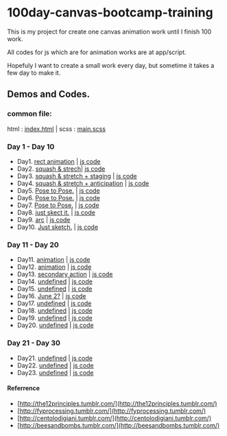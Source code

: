 100day-canvas-bootcamp-training
===============================

This is my project for create one canvas animation work until I finish 100 work.

All codes for js which are for animation works are at app/script.

Hopefuly I want to create a small work every day, but sometime it takes a few day to make it.


## Demos and Codes.

### common file:
html : [index.html](https://github.com/kenjiSpecial/100day-canvas-bootcamp-training/blob/master/app/index.html) | scss : [main.scss](https://github.com/kenjiSpecial/100day-canvas-bootcamp-training/blob/master/app/styles/main.scss)

### Day 1 - Day 10
- Day1. [rect animation](http://codepen.io/kenjiSpecial/pen/phiBu) |  [ js code](https://github.com/kenjiSpecial/100day-canvas-bootcamp-training/blob/master/app/scripts/1-illusion-of-life/1-squash.js)
- Day2. [squash & strech](http://codepen.io/kenjiSpecial/pen/hjsdG)| [js code](https://github.com/kenjiSpecial/100day-canvas-bootcamp-training/blob/master/app/scripts/1-illusion-of-life/2-squash.js)
- Day3. [squash & stretch + staging](http://codepen.io/kenjiSpecial/pen/Bapfi) | [js code](https://github.com/kenjiSpecial/100day-canvas-bootcamp-training/blob/master/app/scripts/1-illusion-of-life/3-stage.js)
- Day4. [squash & stretch + anticipation](http://codepen.io/kenjiSpecial/pen/uidbC) | [js code](https://github.com/kenjiSpecial/100day-canvas-bootcamp-training/blob/master/app/scripts/1-illusion-of-life/4-anticipation.js)
- Day5. [Pose to Pose.](http://codepen.io/kenjiSpecial/pen/tfnEh) | [js code](https://github.com/kenjiSpecial/100day-canvas-bootcamp-training/blob/master/app/scripts/1-illusion-of-life/5-pose-to-pos.js)
- Day6. [Pose to Pose.](http://codepen.io/kenjiSpecial/pen/wIhqf) | [js code](https://github.com/kenjiSpecial/100day-canvas-bootcamp-training/blob/master/app/scripts/1-illusion-of-life/6-pose-to-pos.js)
- Day7. [Pose to Pose.](http://codepen.io/kenjiSpecial/pen/yiBJw) | [js code](https://github.com/kenjiSpecial/100day-canvas-bootcamp-training/blob/master/app/scripts/1-illusion-of-life/7-pose-to-pose.js)
- Day8. [just skect it.](http://codepen.io/kenjiSpecial/pen/hiLfs) | [js code](https://github.com/kenjiSpecial/100day-canvas-bootcamp-training/blob/master/app/scripts/1-illusion-of-life/8-arcs.js)
- Day9. [arc](http://codepen.io/kenjiSpecial/pen/Frazi) | [js code](https://github.com/kenjiSpecial/100day-canvas-bootcamp-training/blob/master/app/scripts/1-illusion-of-life/9-arcs.js)
- Day10. [Just sketch.](http://codepen.io/kenjiSpecial/pen/ghfwL) | [js code](https://github.com/kenjiSpecial/100day-canvas-bootcamp-training/blob/master/app/scripts/1-illusion-of-life/10-animation.js)


### Day 11 - Day 20
- Day11. [animation](http://codepen.io/kenjiSpecial/pen/xEIwr) | [js code](http://codepen.io/kenjiSpecial/pen/xEIwr)
- Day12. [animation](http://codepen.io/kenjiSpecial/pen/chGgL) | [js code](https://github.com/kenjiSpecial/100day-canvas-bootcamp-training/blob/master/app/scripts/1-illusion-of-life/12-secondary-action.js)
- Day13. [secondary action](http://codepen.io/kenjiSpecial/pen/eyCkt) | [js code](https://github.com/kenjiSpecial/100day-canvas-bootcamp-training/blob/master/app/scripts/1-illusion-of-life/13-secondary-action.js)
- Day14. [undefined](http://codepen.io/kenjiSpecial/pen/nxKhm) | [js code](https://github.com/kenjiSpecial/100day-canvas-bootcamp-training/blob/master/app/scripts/1-illusion-of-life/14-undefined.js)
- Day15. [undefined](http://codepen.io/kenjiSpecial/pen/qfLdD) | [js code](https://github.com/kenjiSpecial/100day-canvas-bootcamp-training/blob/master/app/scripts/1-illusion-of-life/15-undefined.js)
- Day16. [June 2?](http://codepen.io/kenjiSpecial/pen/uIjnH) | [js code](https://github.com/kenjiSpecial/100day-canvas-bootcamp-training/blob/master/app/scripts/1-illusion-of-life/16-undefined.js)
- Day17. [undefined](http://codepen.io/kenjiSpecial/pen/zxqDv) | [js code](https://github.com/kenjiSpecial/100day-canvas-bootcamp-training/blob/master/app/scripts/1-illusion-of-life/17-undefined.js)
- Day18. [undefined](http://codepen.io/kenjiSpecial/pen/dvHIq) | [js code](https://github.com/kenjiSpecial/100day-canvas-bootcamp-training/blob/master/app/scripts/1-illusion-of-life/18-undefined.js)
- Day19. [undefined](http://codepen.io/kenjiSpecial/pen/vDfKi) | [js code](https://github.com/kenjiSpecial/100day-canvas-bootcamp-training/blob/master/app/scripts/1-illusion-of-life/19-undefined.js)
- Day20. [undefined](http://codepen.io/kenjiSpecial/pen/tnmCc) | [js code](https://github.com/kenjiSpecial/100day-canvas-bootcamp-training/blob/master/app/scripts/1-illusion-of-life/20-undefined.js)

### Day 21 - Day 30
- Day21. [undefined](http://codepen.io/kenjiSpecial/pen/dkLho) | [js code](https://github.com/kenjiSpecial/100day-canvas-bootcamp-training/blob/master/app/scripts/1-illusion-of-life/21-undefined.js)
- Day22. [undefined](http://codepen.io/kenjiSpecial/pen/zsGrB) | [js code](https://github.com/kenjiSpecial/100day-canvas-bootcamp-training/blob/master/app/scripts/1-illusion-of-life/22-undefined.js)
- Day23. [undefined](http://codepen.io/kenjiSpecial/pen/BGhrm) | [js code](https://github.com/kenjiSpecial/100day-canvas-bootcamp-training/blob/master/app/scripts/1-illusion-of-life/22-undefined.js)


#### Referrence

- [http://the12principles.tumblr.com/](http://the12principles.tumblr.com/)
- [http://fyprocessing.tumblr.com/](http://fyprocessing.tumblr.com/)
- [http://centolodigiani.tumblr.com/](http://centolodigiani.tumblr.com/)
- [http://beesandbombs.tumblr.com/](http://beesandbombs.tumblr.com/)
